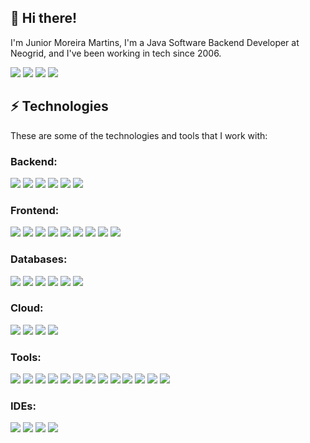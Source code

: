 ## 👋 Hi there!

I'm Junior Moreira Martins,  I'm a Java Software Backend Developer at Neogrid, and I've been working in tech since 2006.

<div> 
  <a href="https://www.instagram.com/jr.mormars/" target="_blank"><img src="https://img.shields.io/badge/-Instagram-%23E4405F?style=for-the-badge&logo=instagram&logoColor=white" target="_blank"></a>
 	<a href="https://twitter.com/jrmartinsm" target="_blank"><img src="https://img.shields.io/badge/Follow-%23333?style=for-the-badge&logo=x&logoColor=white%22%20target=%22_blank%22"></a>
  <a href = "mailto:jumoreiram@gmail.com"><img src="https://img.shields.io/badge/-Gmail-red?style=for-the-badge&logo=gmail&logoColor=white" target="_blank"></a>
  <a href="https://www.linkedin.com/in/jumoreiram/" target="_blank"><img src="https://img.shields.io/badge/-LinkedIn-%230077B5?style=for-the-badge&logo=linkedin&logoColor=white" target="_blank"></a> 
</div>
  
## ⚡ Technologies

These are some of the technologies and tools that I work with:

###  Backend:

<div>
<a><img src="https://img.shields.io/badge/-Java-F80000?style=for-the-badge&logo=openjdk"></a>
<a><img src="https://img.shields.io/badge/-Spring-6DB33F?style=for-the-badge&logo=spring&logoColor=white"></a>
<a><img src="https://img.shields.io/badge/-.Net-563D7C?style=for-the-badge&logo=.net"></a>
<a><img src="https://img.shields.io/badge/-Nodejs-339933?style=for-the-badge&logo=Node.js&logoColor=white"></a>
<a><img src="https://img.shields.io/badge/-Go-2496ED?style=for-the-badge&logo=go&logoColor=white"></a>  
<a><img src="https://img.shields.io/badge/-Apache%20Maven-D2691E?style=for-the-badge&logo=apachemaven&logoColor=white"></a>    
</div>

### Frontend:

<div>
<a><img src="https://img.shields.io/badge/React-4285F4?style=for-the-badge&logo=react&logoColor=white"></a>
<a><img src="https://img.shields.io/badge/-Angular-DD0031?style=for-the-badge&logo=angular"></a>
<a><img src="https://img.shields.io/badge/-Bootstrap-563D7C?style=for-the-badge&logo=bootstrap"></a>
<a><img src="https://img.shields.io/badge/-JavaScript-black?style=for-the-badge&logo=javascript"></a>
<a><img src="https://img.shields.io/badge/-JQuery-007396?style=for-the-badge&logo=jquery"></a>
<a><img src="https://img.shields.io/badge/-HTML5-E34F26?style=for-the-badge&logo=html5&logoColor=white"></a> 
<a><img src="https://img.shields.io/badge/-CSS3-1572B6?style=for-the-badge&logo=css3"></a> 
<a><img src="https://img.shields.io/badge/-Babel-FFCA28?style=for-the-badge&logo=babel&logoColor=white"></a>   
<a><img src="https://img.shields.io/badge/-Gulp-d51a20?style=for-the-badge&logo=gulp&logoColor=white"></a>     
</div>

### Databases:

<div>
<a><img src="https://img.shields.io/badge/-SQL%20Server-CC2927?style=for-the-badge&logo=rxdb&logoColor=white"></a>
<a><img src="https://img.shields.io/badge/-MongoDB-black?style=for-the-badge&logo=mongodb"></a>
<a><img src="https://img.shields.io/badge/-MySQL-4479A1?style=for-the-badge&logo=mysql&logoColor=white"></a>
<a><img src="https://img.shields.io/badge/-PostgreSQL-4479A1?style=for-the-badge&logo=postgresql&logoColor=white"></a>
<a><img src="https://img.shields.io/badge/Oracle-F80000?style=for-the-badge&logo=oracle&logoColor=white)"></a>
<a><img src="https://img.shields.io/badge/-SQLite-373754?style=for-the-badge&logo=sqlite&logoColor=white"></a>  
</div>

### Cloud:

<div>
<a><img src="https://img.shields.io/badge/Microsoft%20Azure-0089D6?style=for-the-badge&logo=accusoft&logoColor=white"></a>
<a><img src="https://img.shields.io/badge/Amazon%20AWS-FFCA28?style=for-the-badge&logo=amazon&logoColor=white"></a>
<a><img src="https://img.shields.io/badge/Google%20Cloud-f44336?style=for-the-badge&logo=google-cloud&logoColor=white"></a>
<a><img src="https://img.shields.io/badge/-Rancher-007396?style=for-the-badge&logo=rancher&logoColor=white"></a>  
</div>
 
### Tools:

<div>
<a><img src="https://img.shields.io/badge/Kubernetes-4285F4?style=for-the-badge&logo=kubernetes&logoColor=white"></a>
<a><img src="https://img.shields.io/badge/-Docker-2496ED?style=for-the-badge&logo=docker&logoColor=white"></a>
<a><img src="https://img.shields.io/badge/-Git-E34F26?style=for-the-badge&logo=git&logoColor=white"></a>
<a><img src="https://img.shields.io/badge/-GitLab-black?style=for-the-badge&logo=gitlab"></a>
<a><img src="https://img.shields.io/badge/-GitHub-181717?style=for-the-badge&logo=github"></a>
<a><img src="https://img.shields.io/badge/-BitBucket-darkblue?style=for-the-badge&logo=bitbucket"></a> 
<a><img src="https://img.shields.io/badge/-JIRA-0052CC?style=for-the-badge&logo=jira"></a> 
<a><img src="https://img.shields.io/badge/-JFrog-41BF47?style=for-the-badge&logo=jfrog&logoColor=white"></a>
<a><img src="https://img.shields.io/badge/-Jenkins-f44336?style=for-the-badge&logo=jenkins&logoColor=white"></a>
<a><img src="https://img.shields.io/badge/-Bamboo-3d85c6?style=for-the-badge&logo=bamboo&logoColor=white"></a>
<a><img src="https://img.shields.io/badge/-Apache%20Tomcat-007396?style=for-the-badge&logo=apachetomcat&logoColor=white"></a>
<a><img src="https://img.shields.io/badge/-Elastic%20Search-4682B4?style=for-the-badge&logo=elasticsearch&logoColor=white"></a>
<a><img src="https://img.shields.io/badge/-RabbitMQ-E34F26?style=for-the-badge&logo=rabbitmq&logoColor=white"></a>      
</div>

### IDEs:

<div>
<a><img src="https://img.shields.io/badge/-IntelliJ%20IDEA-black?style=for-the-badge&logo=intellij-idea&logoColor=white"></a>
<a><img src="https://img.shields.io/badge/-Eclipse-2C2255?style=for-the-badge&logo=eclipseide&logoColor=white"></a>
<a><img src="https://img.shields.io/badge/-VSCode-007ACC?style=for-the-badge&logo=cloudbees&logoColor=white"></a>
<a><img src="https://img.shields.io/badge/-NetBeans-1572B6?style=for-the-badge&logo=apachenetbeanside&logoColor=white"></a>  
</div>


